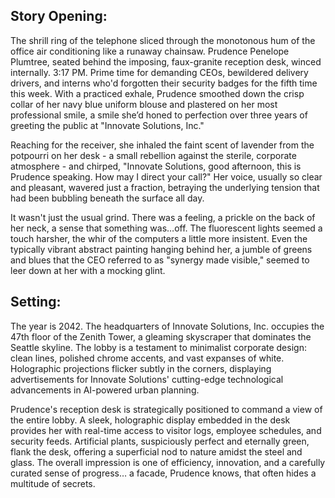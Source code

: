 ## Story Opening:

The shrill ring of the telephone sliced through the monotonous hum of the office air conditioning like a runaway chainsaw. Prudence Penelope Plumtree, seated behind the imposing, faux-granite reception desk, winced internally. 3:17 PM. Prime time for demanding CEOs, bewildered delivery drivers, and interns who'd forgotten their security badges for the fifth time this week. With a practiced exhale, Prudence smoothed down the crisp collar of her navy blue uniform blouse and plastered on her most professional smile, a smile she’d honed to perfection over three years of greeting the public at "Innovate Solutions, Inc."

Reaching for the receiver, she inhaled the faint scent of lavender from the potpourri on her desk - a small rebellion against the sterile, corporate atmosphere - and chirped, "Innovate Solutions, good afternoon, this is Prudence speaking. How may I direct your call?" Her voice, usually so clear and pleasant, wavered just a fraction, betraying the underlying tension that had been bubbling beneath the surface all day.

It wasn't just the usual grind. There was a feeling, a prickle on the back of her neck, a sense that something was…off. The fluorescent lights seemed a touch harsher, the whir of the computers a little more insistent. Even the typically vibrant abstract painting hanging behind her, a jumble of greens and blues that the CEO referred to as "synergy made visible," seemed to leer down at her with a mocking glint.

## Setting:

The year is 2042. The headquarters of Innovate Solutions, Inc. occupies the 47th floor of the Zenith Tower, a gleaming skyscraper that dominates the Seattle skyline. The lobby is a testament to minimalist corporate design: clean lines, polished chrome accents, and vast expanses of white. Holographic projections flicker subtly in the corners, displaying advertisements for Innovate Solutions' cutting-edge technological advancements in AI-powered urban planning.

Prudence's reception desk is strategically positioned to command a view of the entire lobby. A sleek, holographic display embedded in the desk provides her with real-time access to visitor logs, employee schedules, and security feeds. Artificial plants, suspiciously perfect and eternally green, flank the desk, offering a superficial nod to nature amidst the steel and glass. The overall impression is one of efficiency, innovation, and a carefully curated sense of progress… a facade, Prudence knows, that often hides a multitude of secrets.
